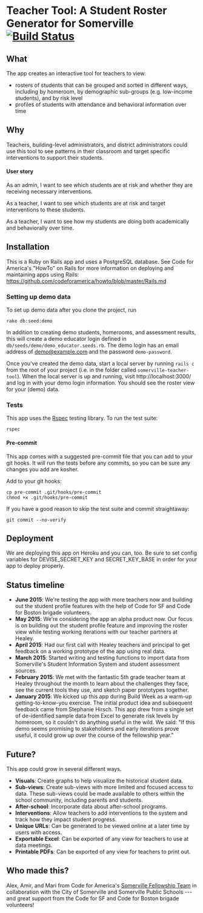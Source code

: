 # Teacher Tool: A Student Roster Generator for Somerville [![Build Status](https://travis-ci.org/codeforamerica/somerville-teacher-tool.svg?branch=master)][travis]
[travis]: https://travis-ci.org/codeforamerica/somerville-teacher-tool

## What
The app creates an interactive tool for teachers to view:

* rosters of students that can be grouped and sorted in different ways, including by homeroom, by demographic sub-groups (e.g. low-income students), and by risk level
* profiles of students with attendance and behavioral information over time

## Why
Teachers, building-level administrators, and district administrators could use this tool to see patterns in their classroom and target specific interventions to support their students.

#### User story
As an admin, I want to see which students are at risk and whether they are receiving necessary interventions.

As a teacher, I want to see which students are at risk and target interventions to these students.

As a teacher, I want to see how my students are doing both academically and behaviorally over time.

## Installation
This is a Ruby on Rails app and uses a PostgreSQL database. See Code for America's "HowTo" on Rails for more information on deploying and maintaining apps using Rails: https://github.com/codeforamerica/howto/blob/master/Rails.md

### Setting up demo data

To set up demo data after you clone the project, run

```
rake db:seed:demo
```

In addition to creating demo students, homerooms, and assessment results, this will create a demo educator login defined in `db/seeds/demo/demo_educator.seeds.rb`. The demo login has an email address of demo@example.com and the password `demo-password`.

Once you've created the demo data, start a local server by running `rails c` from the root of your project (i.e. in the folder called `somerville-teacher-tool`). When the local server is up and running, visit http://localhost:3000/ and log in with your demo login information. You should see the roster view for your (demo) data.

### Tests
This app uses the [Rspec](https://www.relishapp.com/rspec/rspec-rails/v/3-2/docs) testing library. To run the test suite:

```
rspec
```

#### Pre-commit
This app comes with a suggested pre-commit file that you can add to your git hooks. It will run the tests before any commits, so you can be sure any changes you add are kosher.

Add to your git hooks:

```
cp pre-commit .git/hooks/pre-commit
chmod +x .git/hooks/pre-commit
```

If you have a good reason to skip the test suite and commit straightaway:

```
git commit --no-verify
```

## Deployment

We are deploying this app on Heroku and you can, too. Be sure to set config variables for DEVISE_SECRET_KEY and SECRET_KEY_BASE in order for your app to deploy properly.

## Status timeline

* __June 2015__:  We're testing the app with more teachers now and building out the student profile features with the help of Code for SF and Code for Boston brigade volunteers.
* __May 2015__:  We're considering the app an alpha product now. Our focus is on building out the student profile feature and improving the roster view while testing working iterations with our teacher partners at Healey.
* __April 2015__:  Had our first call with Healey teachers and principal to get feedback on a working prototype of the app using real data.
* __March 2015__:  Started writing and testing functions to import data from Somerville's Student Information System and student assessment sources.
* __February 2015__:  We met with the fantastic 5th grade teacher team at Healey throughout the month to learn about the challenges they face, see the current tools they use, and sketch paper prototypes together.
* __January 2015__: We kicked up this app during Build Week as a warm-up getting-to-know-you exercise. The initial product idea and subsequent feedback came from Stephanie Hirsch. This app drew from a single set of de-identified sample data from Excel to generate risk levels by homeroom, so it couldn't do anything useful in the wild. We said: "If this demo seems promising to stakeholders and early iterations prove useful, it could grow up over the course of the fellowship year."

## Future?
This app could grow in several different ways.
* __Visuals__:  Create graphs to help visualize the historical student data.  
* __Sub-views__:  Create sub-views with more limited and focused access to data. These sub-views could be made available to others within the school community, including parents and students.
* __After-school__:  Incorporate data about after-school programs.
* __Interventions__:  Allow teachers to add interventions to the system and track how they impact student progress.
* __Unique URLs__: Can be generated to be viewed online at a later time by users with access.
* __Exportable Excel__: Can be exported of any view for teachers to use at data meetings.
* __Printable PDFs__: Can be exported of any view for teachers to print out.

## Who made this?
Alex, Amir, and Mari from Code for America's [Somerville Fellowship Team](http://www.codeforamerica.org/governments/somerville/) in collaboration with the City of Somerville and Somerville Public Schools --- and great support from the Code for SF and Code for Boston brigade volunteers!
